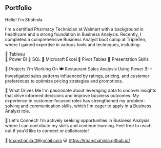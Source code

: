 ##  Portfolio

Hello! I'm Shahnila

I'm a certified Pharmacy Technician at Walmart with a background in healthcare and a strong foundation in Business Analysis. Recently, I completed a comprehensive Business Analyst boot camp at TripleTen, where I gained expertise in various tools and techniques, including:

🔹 Tableau<br>
🔹 Power BI
🔹 SQL
🔹 Microsoft Excel
🔹 Pivot Tables
🔹 Presentation Skills

💼 Projects I'm Working On
🍽️ Restaurant Sales Analysis Using Power BI – Investigated sales patterns influenced by ratings, pricing, and customer preferences to optimize pricing strategies and promotions.

🚀 What Drives Me
I'm passionate about leveraging data to uncover insights that drive informed decisions and improve business outcomes. My experience in customer-focused roles has strengthened my problem-solving and communication skills, which I'm eager to apply in a Business Analyst role.

📩 Let's Connect!
I'm actively seeking opportunities in Business Analysis where I can contribute my skills and continue learning. Feel free to reach out if you'd like to connect or collaborate!

📧 khanshanila.tt@gmail.com
💻 https://khanshahnila.github.io/
